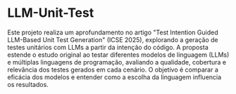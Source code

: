 # LLM-Unit-Test

Este projeto realiza um aprofundamento no artigo "Test Intention Guided LLM-Based Unit Test Generation" (ICSE 2025), explorando a geração de testes unitários com LLMs a partir da intenção do código. A proposta estende o estudo original ao testar diferentes modelos de linguagem (LLMs) e múltiplas linguagens de programação, avaliando a qualidade, cobertura e relevância dos testes gerados em cada cenário. O objetivo é comparar a eficácia dos modelos e entender como a escolha da linguagem influencia os resultados.
